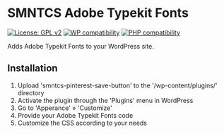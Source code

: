 # SMNTCS Adobe Typekit Fonts

[![License: GPL v2](https://img.shields.io/badge/License-GPL%20v2-blue.svg)](https://www.gnu.org/licenses/old-licenses/gpl-2.0.en.html)
[![WP compatibility](https://plugintests.com/plugins/smntcs-adobe-typekit-fonts/wp-badge.svg)](https://plugintests.com/plugins/smntcs-adobe-typekit-fonts/latest)
[![PHP compatibility](https://plugintests.com/plugins/smntcs-adobe-typekit-fonts/php-badge.svg)](https://plugintests.com/plugins/smntcs-adobe-typekit-fonts/latest)

Adds Adobe Typekit Fonts to your WordPress site.

## Installation

1. Upload 'smntcs-pinterest-save-button' to the '/wp-content/plugins/' directory
2. Activate the plugin through the 'Plugins' menu in WordPress
3. Go to 'Apperance' » 'Customize'
4. Provide your Adobe Typekit Fonts code
5. Customize the CSS according to your needs